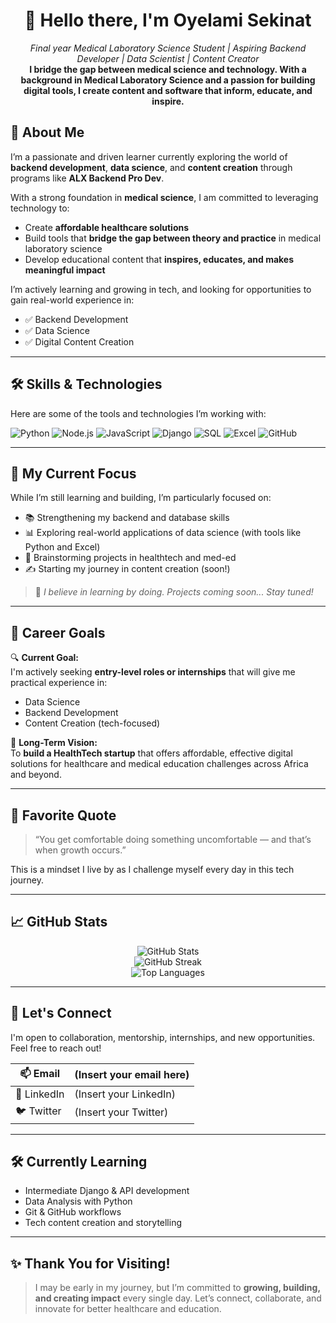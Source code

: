<!--
  Personalized GitHub Profile README for Oyelami Sekinat (@giftbatolu)
  Passionate about HealthTech, Backend Development, Data Science & Content Creation
-->

<h1 align="center">👋 Hello there, I'm Oyelami Sekinat</h1>

<p align="center">
  <em> Final year Medical Laboratory Science Student | Aspiring Backend Developer | Data Scientist | Content Creator</em><br/>
  <strong>I bridge the gap between medical science and technology. With a background in Medical Laboratory Science and a passion for building digital tools, I create content and software that inform, educate, and inspire.
</strong>
</p>


## 🌟 About Me

I’m a passionate and driven learner currently exploring the world of **backend development**, **data science**, and **content creation** through programs like **ALX Backend Pro Dev**.

With a strong foundation in **medical science**, I am committed to leveraging technology to:
- Create **affordable healthcare solutions**
- Build tools that **bridge the gap between theory and practice** in medical laboratory science
- Develop educational content that **inspires, educates, and makes meaningful impact**

I’m actively learning and growing in tech, and looking for opportunities to gain real-world experience in:
- ✅ Backend Development
- ✅ Data Science
- ✅ Digital Content Creation

---

## 🛠️ Skills & Technologies

Here are some of the tools and technologies I’m working with:

![Python](https://img.shields.io/badge/-Python-3776AB?style=for-the-badge&logo=python&logoColor=white)
![Node.js](https://img.shields.io/badge/-Node.js-339933?style=for-the-badge&logo=node.js&logoColor=white)
![JavaScript](https://img.shields.io/badge/-JavaScript-F7DF1E?style=for-the-badge&logo=javascript&logoColor=black)
![Django](https://img.shields.io/badge/-Django-092E20?style=for-the-badge&logo=django&logoColor=white)
![SQL](https://img.shields.io/badge/-SQL-4479A1?style=for-the-badge&logo=postgresql&logoColor=white)
![Excel](https://img.shields.io/badge/-Excel-217346?style=for-the-badge&logo=microsoft-excel&logoColor=white)
![GitHub](https://img.shields.io/badge/-GitHub-181717?style=for-the-badge&logo=github&logoColor=white)

---

## 🚀 My Current Focus

While I’m still learning and building, I’m particularly focused on:

- 📚 Strengthening my backend and database skills
- 📊 Exploring real-world applications of data science (with tools like Python and Excel)
- 🧠 Brainstorming projects in healthtech and med-ed
- ✍️ Starting my journey in content creation (soon!)

> 🔄 *I believe in learning by doing. Projects coming soon... Stay tuned!*

---

## 🎯 Career Goals

🔍 **Current Goal:**  
I'm actively seeking **entry-level roles or internships** that will give me practical experience in:
- Data Science
- Backend Development
- Content Creation (tech-focused)

🚀 **Long-Term Vision:**  
To **build a HealthTech startup** that offers affordable, effective digital solutions for healthcare and medical education challenges across Africa and beyond.

---

## 🧠 Favorite Quote

> “You get comfortable doing something uncomfortable — and that’s when growth occurs.”

This is a mindset I live by as I challenge myself every day in this tech journey.

---

## 📈 GitHub Stats

<p align="center">
  <img src="https://github-readme-stats.vercel.app/api?username=giftbatolu&show_icons=true&theme=radical" alt="GitHub Stats" />
  <br/>
  <img src="https://github-readme-streak-stats.herokuapp.com/?user=giftbatolu&theme=radical" alt="GitHub Streak" />
  <br/>
  <img src="https://github-readme-stats.vercel.app/api/top-langs/?username=giftbatolu&layout=compact&theme=radical" alt="Top Languages" />
</p>

---

## 💬 Let's Connect

I'm open to collaboration, mentorship, internships, and new opportunities. Feel free to reach out!

| 📫 Email     | (Insert your email here) |
|-------------|---------------------------|
| 🔗 LinkedIn | (Insert your LinkedIn)    |
| 🐦 Twitter  | (Insert your Twitter)     |

---

## 🛠️ Currently Learning

- Intermediate Django & API development
- Data Analysis with Python
- Git & GitHub workflows
- Tech content creation and storytelling

---

## ✨ Thank You for Visiting!

> I may be early in my journey, but I’m committed to **growing, building, and creating impact** every single day. Let’s connect, collaborate, and innovate for better healthcare and education.

